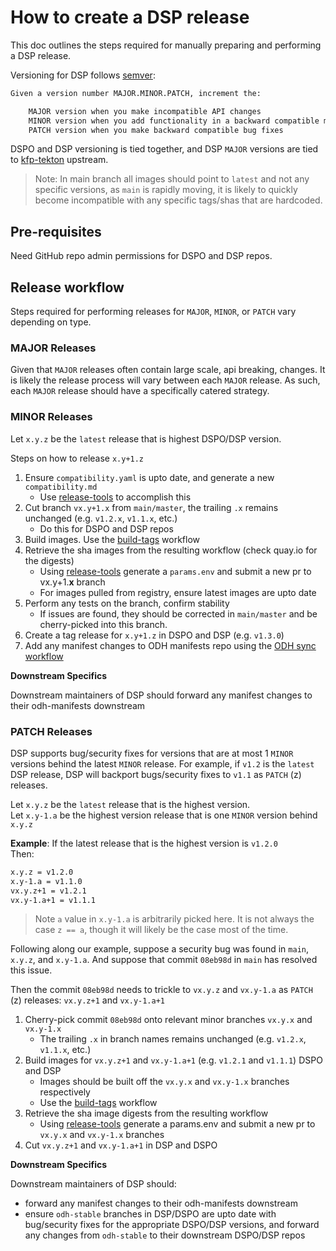 # How to create a DSP release

This doc outlines the steps required for manually preparing and performing a DSP release.

Versioning for DSP follows [semver]:

```txt
Given a version number MAJOR.MINOR.PATCH, increment the:

    MAJOR version when you make incompatible API changes
    MINOR version when you add functionality in a backward compatible manner
    PATCH version when you make backward compatible bug fixes
```

DSPO and DSP versioning is tied together, and DSP `MAJOR` versions are tied to [kfp-tekton] upstream.

> Note: In main branch all images should point to `latest` and not any specific versions, as `main` is rapidly moving,
> it is likely to quickly become incompatible with any specific tags/shas that are hardcoded.

## Pre-requisites
Need GitHub repo admin permissions for DSPO and DSP repos.

## Release workflow
Steps required for performing releases for `MAJOR`, `MINOR`, or `PATCH` vary depending on type.

### MAJOR Releases
Given that `MAJOR` releases often contain large scale, api breaking, changes. It is likely the release process will vary
between each `MAJOR` release. As such, each `MAJOR` release should have a specifically catered strategy.

### MINOR Releases
Let `x.y.z` be the `latest` release that is highest DSPO/DSP version.

Steps on how to release `x.y+1.z`

1. Ensure `compatibility.yaml` is upto date, and generate a new `compatibility.md`
   * Use [release-tools] to accomplish this
2. Cut branch `vx.y+1.x` from `main/master`, the trailing `.x` remains unchanged (e.g. `v1.2.x`, `v1.1.x`, etc.)
   * Do this for DSPO and DSP repos
3. Build images. Use the [build-tags] workflow
4. Retrieve the sha images from the resulting workflow (check quay.io for the digests)
   * Using [release-tools] generate a `params.env` and submit a new pr to vx.y+1.**x** branch
   * For images pulled from registry, ensure latest images are upto date
5. Perform any tests on the branch, confirm stability
   * If issues are found, they should be corrected in `main/master` and be cherry-picked into this branch.
6. Create a tag release for `x.y+1.z` in DSPO and DSP (e.g. `v1.3.0`)
7. Add any manifest changes to ODH manifests repo using the [ODH sync workflow]

**Downstream Specifics**

Downstream maintainers of DSP should forward any manifest changes to their odh-manifests downstream

### PATCH Releases
DSP supports bug/security fixes for versions that are at most 1 `MINOR` versions behind the latest `MINOR` release.
For example, if `v1.2` is the `latest` DSP release, DSP will backport bugs/security fixes to `v1.1` as `PATCH` (z) releases.

Let `x.y.z` be the `latest` release that is the highest version.\
Let `x.y-1.a` be the highest version release that is one `MINOR` version behind `x.y.z`

**Example**:
If the latest release that is the highest version is `v1.2.0`\
Then:
```txt
x.y.z = v1.2.0
x.y-1.a = v1.1.0
vx.y.z+1 = v1.2.1
vx.y-1.a+1 = v1.1.1
```

> Note `a` value in `x.y-1.a` is arbitrarily picked here. It is not always the case `z == a`, though it will likely
> be the case most of the time.

Following along our example, suppose a security bug was found in `main`, `x.y.z`, and `x.y-1.a`.
And suppose that commit `08eb98d` in `main` has resolved this issue.

Then the commit `08eb98d` needs to trickle to `vx.y.z` and `vx.y-1.a` as `PATCH` (z) releases: `vx.y.z+1` and `vx.y-1.a+1`

1. Cherry-pick commit `08eb98d` onto relevant minor branches `vx.y.x` and `vx.y-1.x`
   * The trailing `.x` in branch names remains unchanged (e.g. `v1.2.x`, `v1.1.x`, etc.)
2. Build images for `vx.y.z+1` and `vx.y-1.a+1` (e.g. `v1.2.1` and `v1.1.1`) DSPO and DSP
   * Images should be built off the `vx.y.x` and `vx.y-1.x` branches respectively
   * Use the [build-tags] workflow
3. Retrieve the sha image digests from the resulting workflow
   * Using [release-tools] generate a params.env and submit a new pr to `vx.y.x` and `vx.y-1.x` branches
4. Cut `vx.y.z+1` and `vx.y-1.a+1` in DSP and DSPO

**Downstream Specifics**

Downstream maintainers of DSP should:
* forward any manifest changes to their odh-manifests downstream
* ensure `odh-stable` branches in DSP/DSPO are upto date with bug/security fixes for the appropriate DSPO/DSP versions,
  and forward any changes from `odh-stable` to their downstream DSPO/DSP repos

[semver]: https://semver.org/
[build-tags]: https://github.com/opendatahub-io/data-science-pipelines-operator/actions/workflows/build-tags.yml
[kfp-tekton]: https://github.com/kubeflow/kfp-tekton
[ODH sync workflow]: https://github.com/opendatahub-io/data-science-pipelines-operator/actions/workflows/odh-manifests-PR-sync.yml
[release-tools]: ../../scripts/release/README.md
